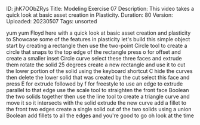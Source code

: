 ID: jhK7OObZRys
Title: Modeling Exercise 07
Description: This video takes a quick look at basic asset creation in Plasticity.
Duration: 80
Version: 
Uploaded: 20230507
Tags: unsorted

yum yum
Floyd here with a quick look at basic
asset creation and plasticity to
Showcase some of the features in
plasticity let's build this simple
object start by creating a rectangle
then use the two-point Circle tool to
create a circle that snaps to the top
edge of the rectangle press o for offset
and create a smaller inset Circle curve
select these three faces and extrude
them rotate the solid 25 degrees create
a new rectangle and use it to cut the
lower portion of the solid using the
keyboard shortcut C
hide the curves then delete the lower
solid that was created by the cut
select this face and press E for extrude
followed by f for freestyle to use an
edge to extrude parallel to that edge
use the scale tool to straighten the
front face Boolean the two solids
together
then use the line tool to create a
triangle curve and move it so it
intersects with the solid extrude the
new curve
add a fillet to the front two edges
create a single solid out of the two
solids using a union Boolean
add fillets to all the edges and you're
good to go
oh look at the time
